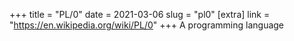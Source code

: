 +++
title = "PL/0"
date = 2021-03-06
slug = "pl0"
[extra]
link = "https://en.wikipedia.org/wiki/PL/0"
+++
A programming language

